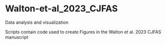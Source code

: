 # Walton-et-al_2023_CJFAS
Data analysis and visualization

Scripts contain code used to create Figures in the Walton et al. 2023 CJFAS manuscript
